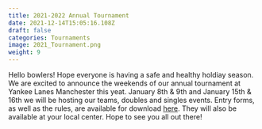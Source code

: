 ```yaml
---
title: 2021-2022 Annual Tournament
date: 2021-12-14T15:05:16.108Z
draft: false
categories: Tournaments
image: 2021_Tournament.png
weight: 9
---
```


Hello bowlers! Hope everyone is having a safe and healthy holdiay season.  We are excited to announce the weekends of our annual tournament at Yankee Lanes Manchester this yeat.  January 8th & 9th and January 15th & 16th we will be hosting our teams, doubles and singles events.  Entry forms, as well as the rules, are available for download <a href="index.pdf" target="blank">here</a>.  They will also be available at your local center.  Hope to see you all out there!